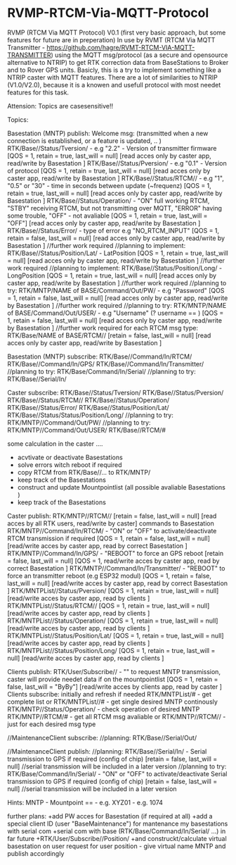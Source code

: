 # RVMP-RTCM-Via-MQTT-Protocol

RVMP (RTCM Via MQTT Protocol) V0.1 (first very basic approach, but some features for future are in preperation)
In use by RVMT (RTCM Via MQTT Transmitter - https://github.com/hagre/RVMT-RTCM-VIA-MQTT-TRANSMITTER) using the MQTT msg/protocol (as a secure and opensource alternative to NTRIP) to get RTK correction data from BaseStations to Broker and to Rover GPS units.
Basicly, this is a try to implement something like a NTRIP caster with MQTT features. There are a lot of similarities to NTRIP (V1.0/V2.0), because it is a knowen and usefull protocol with most needet features for this task.

Attension: Topics are casesensitive!!

Topics:

Basestation (MNTP) publish:
Welcome msg: (transmitted when a new connection is established, or a feature is updated, .. )
RTK/Base/<NAME of BASE>/Status/Tversion/ - e.g "2.2" - Version of transmitter firmware [QOS = 1, retain = true, last_will = null] [read acces only by caster app, read/write by Basestation ]
RTK/Base/<NAME of BASE>/Status/Pversion/ - e.g "0.1" - Version of protocol [QOS = 1, retain = true, last_will = null] [read acces only by caster app, read/write by Basestation ]
RTK/Base/<NAME of BASE>/Status/RTCM/<TYPE of MSG>/ - e.g "1", "0.5" or "30" - time in seconds between update (~frequenz) [QOS = 1, retain = true, last_will = null] [read acces only by caster app, read/write by Basestation ]
RTK/Base/<NAME of BASE>/Status/Operation/ - "ON" full working RTCM, "STBY" receiving RTCM, but not transmitting over MQTT, "ERROR" having some trouble, "OFF" - not avaliable  [QOS = 1, retain = true, last_will = "OFF"] [read acces only by caster app, read/write by Basestation ]
RTK/Base/<NAME of BASE>/Status/Error/ - type of error e.g "NO_RTCM_INPUT"  [QOS = 1, retain = false, last_will = null] [read acces only by caster app, read/write by Basestation ] //further work required 
//planning to implement: RTK/Base/<NAME of BASE>/Status/Position/Lat/ - LatPosition [QOS = 1, retain = true, last_will = null] [read acces only by caster app, read/write by Basestation ] //further work required 
//planning to implement: RTK/Base/<NAME of BASE>/Status/Position/Long/ - LongPosition [QOS = 1, retain = true, last_will = null] [read acces only by caster app, read/write by Basestation ] //further work required 
//planning to try: RTK/MNTP/NAME of BASE/Command/Out/PW/ - e.g "Password" [QOS = 1, retain = false, last_will = null] [read acces only by caster app, read/write by Basestation ] //further work required 
//planning to try: RTK/MNTP/NAME of BASE/Command/Out/USER/ - e.g "Username" (? username == <NAME of MNTP>) [QOS = 1, retain = false, last_will = null] [read acces only by caster app, read/write by Basestation ] //further work required
for each RTCM msg type:
RTK/Base/NAME of BASE/RTCM/<TYPE of MSG>/ [retain = false, last_will = null] [read acces only by caster app, read/write by Basestation ]

Basestation (MNTP) subscribe:
RTK/Base/<NAME of BASE>/Command/In/RTCM/ 
RTK/Base/<NAME of BASE>/Command/In/GPS/ 
RTK/Base/<NAME of BASE>/Command/In/Transmitter/ 
//planning to try: RTK/Base/<NAME of BASE>Command/In/Serial/
//planning to try: RTK/Base/<NAME of BASE>/Serial/In/ 

Caster subscribe:
RTK/Base/<NAME of BASE>/Status/Tversion/ 
RTK/Base/<NAME of BASE>/Status/Pversion/ 
RTK/Base/<NAME of BASE>/Status/RTCM/<TYPE of MSG>/ 
RTK/Base/<NAME of BASE>/Status/Operation/ 
RTK/Base/<NAME of BASE>/Status/Error/
RTK/Base/<NAME of BASE>/Status/Position/Lat/
RTK/Base/<NAME of BASE>/Status/Status/Position/Long/
//planning to try: RTK/MNTP/<NAME of BASE>/Command/Out/PW/
//planning to try: RTK/MNTP/<NAME of BASE>/Command/Out/USER/
RTK/Base/<NAME of BASE>/RTCM/#

some calculation in the caster ....  
- acvtivate or deactivate Basestations
- solve errors witch reboot if required
- copy RTCM from RTK/Base/<NAME of BASE>/... to RTK/MNTP/<NAME of MNTP>
- keep track of the Basestations
- construct and update Mountpointlist (all possible avaliable Basestations )
- keep track of the Basestations

Caster publish:
RTK/MNTP/<NAME of MNTP>/RTCM/<TYPE of MSG>/ [retain = false, last_will = null] [read acces by all RTK users, read/write by caster]
commands to Basestation
RTK/MNTP/<NAME of MNTP>/Command/In/RTCM/ - "ON" or "OFF" to activate/deactivate RTCM transmission if required [QOS = 1, retain = false, last_will = null] [read/write acces by caster app, read by correct Basestation ]
RTK/MNTP/<NAME of MNTP>/Command/In/GPS/ - "REBOOT" to force an GPS reboot [retain = false, last_will = null] [QOS = 1, read/write acces by caster app, read by correct Basestation ]
RTK/MNTP/<NAME of MNTP>/Command/In/Transmitter/ - "REBOOT" to force an transmitter reboot (e.g ESP32 modul) [QOS = 1, retain = false, last_will = null] [read/write acces by caster app, read by correct Basestation ]
RTK/MNTPList/<NAME of BASE>/Status/Pversion/ [QOS = 1, retain = true, last_will = null] [read/write acces by caster app, read by clients ]
RTK/MNTPList/<NAME of BASE>/Status/RTCM/<TYPE of MSG>/  [QOS = 1, retain = true, last_will = null] [read/write acces by caster app, read by clients ]
RTK/MNTPList/<NAME of BASE>/Status/Operation/  [QOS = 1, retain = true, last_will = null] [read/write acces by caster app, read by clients ]
RTK/MNTPList/<NAME of BASE>/Status/Position/Lat/ [QOS = 1, retain = true, last_will = null] [read/write acces by caster app, read by clients ]
RTK/MNTPList/<NAME of BASE>/Status/Position/Long/ [QOS = 1, retain = true, last_will = null] [read/write acces by caster app, read by clients ]

Clients publish:
RTK/User/Subscribe/<NAME of USER>/ - "<NAME of MNTP>" to request MNTP transmission, caster will provide needet data if on the mountpointlist [QOS = 1, retain = false, last_will = "ByBy"] [read/write acces by clients app, read by caster ]
Clients subscribe:
initially and refresh if needed
RTK/MNTPList/# - get complete list
or 
RTK/MNTPList/<NAME of MNTP>/# - get single desired MNTP
continously 
RTK/MNTP/<NAME of MNTP>/Status/Operation/ - check operation of desired MNTP
RTK/MNTP/<NAME of MNTP>/RTCM/# - get all RTCM msg avaliable
or 
RTK/MNTP/<NAME of MNTP>/RTCM/<TYPE of MSG>/ - just for each desired msg type

//MaintenanceClient subscribe:
//planning: RTK/Base/<NAME of BASE>/Serial/Out/

//MaintenanceClient publish:
//planning: RTK/Base/<NAME of BASE>/Serial/In/ -  Serial transmission to GPS if required (config of chip) [retain = false, last_will = null] //serial transmission will be included in a later version
//planning to try: RTK/Base/<NAME of BASE>Command/In/Serial/ - "ON" or "OFF" to activate/deactivate Serial transmission to GPS if required (config of chip) [retain = false, last_will = null] //serial transmission will be included in a later version


Hints:
MNTP - Mountpoint
<NAME of MNTP>  == <NAME of BASE>- e.g. XYZ01
<TYPE of MSG> - e.g. 1074


further plans:
+add PW acces for Basestation (if required at all)
+add a special client ID  (user "BaseMaintenance") for mantenance my basestations with serial com
+serial com with base (RTK/Base/<NAME of BASE>Command/In/Serial/ ...)
in far future
+RTK/User/Subscribe/<NAME of USER>/Position/
+and construckt/calculate virtual basestation on user request for user position - give virtual name MNTP and publish accordingly
